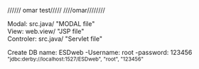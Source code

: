 
////// omar test/////
////omar////////




Modal: src.java/ "MODAL file" </br>
View: web.view/ "JSP file" </br>
Controler: src.java/ "Servlet file" </br>

Create DB name: ESDweb
-Username: root
-password: 123456
</br>
<sub>"jdbc:derby://localhost:1527/ESDweb", "root", "123456"



